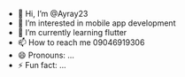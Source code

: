- 👋 Hi, I’m @Ayray23
- 👀 I’m interested in mobile app development 
- 🌱 I’m currently learning flutter 
- 📫 How to reach me 09046919306
- 😄 Pronouns: ...
- ⚡ Fun fact: ...

<!---
Ayray23/Ayray23 is a ✨ special ✨ repository because its `README.md` (this file) appears on your GitHub profile.
You can click the Preview link to take a look at your changes.
--->

